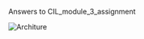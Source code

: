 Answers to CIL_module_3_assignment


![Architure](https://github.com/seyramgabriel/CIL-module-3-assignment/assets/130064282/06768b5d-066e-411c-9e22-5a9dfd1eb31a)
